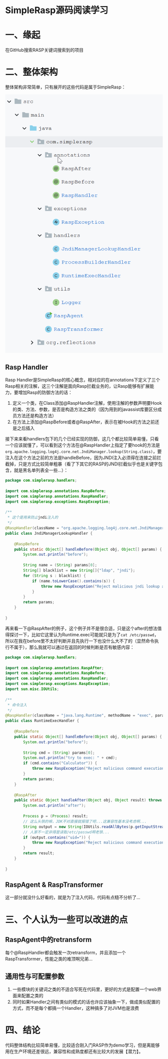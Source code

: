 # SimpleRasp源码阅读学习

# 一、缘起

在GitHub搜索RASP关键词搜索到的项目

# 二、整体架构

整体架构非常简单，只有展开的这些代码是属于SimpleRasp：

![image-20230918004011209](README.assets/image-20230918004011209.png)

## Rasp Handler

Rasp Handler是SimpleRasp的核心概念，相对应的在annotations下定义了三个Rasp相关的注解，这三个注解是面向Rasp拦截业务的，让Rasp能够有扩展能力，要增加Rasp的防御方法的话： 

1. 定义一个类，在Class添加@RaspHandler注解，使用注解的参数声明要Hook的类、方法、参数，是否是构造方法之类的（因为用到的javassist库要区分成员方法还是构造方法）
2. 在方法上添加@RaspBefore或者@RaspAfter，表示在被Hook的方法之前还是之后插入

接下来来看handlers包下的几个已经实现的防御，这几个都比较简单易懂，只看一个应该就懂了，可以看到这个方法在@RaspHandler上指定了要hook的方法是`org.apache.logging.log4j.core.net.JndiManager.lookup(String.class)`，要注入在这个方法之前的方法是handleBefore，因为JNDI注入必须得在连接之前拦截掉，只是方式比较简单粗暴（看了下其它的RASP的JNDI拦截似乎也是关键字包含，就是黑名单列表全一些...）：

```java
package com.simplerasp.handlers;

import com.simplerasp.annotations.RaspBefore;
import com.simplerasp.annotations.RaspHandler;
import com.simplerasp.exceptions.RaspException;

/**
 * 这个是用来防止jndi注入的
 */
@RaspHandler(className = "org.apache.logging.log4j.core.net.JndiManager", methodName = "lookup", parameterTypes = {String.class})
public class JndiManagerLookupHandler {

    @RaspBefore
    public static Object[] handleBefore(Object obj, Object[] params) {
        System.out.println("before");

        String name = (String) params[0];
        String[] blacklist = new String[]{"ldap", "jndi"};
        for (String s : blacklist) {
            if (name.toLowerCase().contains(s)) {
                throw new RaspException("Reject malicious jndi lookup attempt");
            }
        }
        return params;
    }

}
```

再来看一下@RaspAfter的例子，这个例子并不是很合适，只是这个after的想法值得探讨一下，比如它这里认为Runtime.exec可能就只是为了`cat /etc/passwd`，所以在我在before里不太好判断并且先执行一下也没什么大不了的（显然命令执行不属于），那么我就可以通过在返回的时候判断是否有敏感内容： 

```java
package com.simplerasp.handlers;

import com.simplerasp.annotations.RaspAfter;
import com.simplerasp.annotations.RaspBefore;
import com.simplerasp.annotations.RaspHandler;
import com.simplerasp.exceptions.RaspException;
import sun.misc.IOUtils;

/**
 * 命令注入
 */
@RaspHandler(className = "java.lang.Runtime", methodName = "exec", parameterTypes = {String.class})
public class RuntimeExecHandler {

    @RaspBefore
    public static Object[] handleBefore(Object obj, Object[] params) {
        System.out.println("before");

        String cmd = (String) params[0];
        System.out.println("try to exec: " + cmd);
        if (cmd.contains("Calculator")) {
            throw new RaspException("Reject malicious command execution attempt");
        }
        return params;
    }

    @RaspAfter
    public static Object handleAfter(Object obj, Object result) throws Exception {
        System.out.println("after");

        Process p = (Process) result;
        // 这么头铁的嘛，JDK不对直接就报错了吧...这兼容性基本没考虑啊...
        String output = new String(IOUtils.readAllBytes(p.getInputStream()));
        // 人家不一定非得是读取/etc/passwd啊老铁...
        if (output.contains("uid=")) {
            throw new RaspException("Reject malicious command execution output");
        }
        return result;
    }

}
```

## RaspAgent & RaspTransformer

这一部分就没什么好看的，就是为了注入代码，代码有点糙不分析了...

# 三、个人认为一些可以改进的点 

## RaspAgent中的retransform

每个@RaspHandler都会触发一次retransform，并且添加一个RaspTransformer，性能之类的难顶啊兄弟...

## 通用性与可配置参数

1. 一些模块的关键词之类的不适合写死在代码里，更好的方式是配置一个web界面来配置之类的
2. 同时如果Handler之间有类似的模式的话也许应该抽象一下，做成类似配置的方式，而不是每个都搞一个Handler，这种搞多了对JVM也是浪费

# 四、结论

代码整体结构比较简单易懂，比较适合刚入门RASP作为demo学习，但是离能够用在生产环境还差很远，兼容性和成熟度都还有比较大的发展【潜力】。





